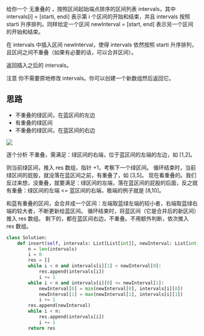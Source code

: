 给你一个 无重叠的 ，按照区间起始端点排序的区间列表 intervals，其中 intervals[i] = [starti, endi] 表示第 i 个区间的开始和结束，并且 intervals 按照 starti 升序排列。同样给定一个区间 newInterval = [start, end] 表示另一个区间的开始和结束。

在 intervals 中插入区间 newInterval，使得 intervals 依然按照 starti 升序排列，且区间之间不重叠（如果有必要的话，可以合并区间）。

返回插入之后的 intervals。

注意 你不需要原地修改 intervals。你可以创建一个新数组然后返回它。

## 思路
- 不重叠的绿区间，在蓝区间的左边  
- 有重叠的绿区间   
- 不重叠的绿区间，在蓝区间的右边   

![](https://pic.leetcode-cn.com/1604465027-kDWfBc-image.png)

逐个分析
不重叠，需满足：绿区间的右端，位于蓝区间的左端的左边，如 [1,2]。

则当前绿区间，推入 res 数组，指针 +1，考察下一个绿区间。
循环结束时，当前绿区间的屁股，就没落在蓝区间之前，有重叠了，如 [3,5]。
现在看重叠的。我们反过来想，没重叠，就要满足：绿区间的左端，落在蓝区间的屁股的后面，反之就有重叠：绿区间的左端 <= 蓝区间的右端，极端的例子就是 [8,10]。

和蓝有重叠的区间，会合并成一个区间：左端取蓝绿左端的较小者，右端取蓝绿右端的较大者，不断更新给蓝区间。
循环结束时，将蓝区间（它是合并后的新区间）推入 res 数组。
剩下的，都在蓝区间右边，不重叠。不用额外判断，依次推入 res 数组。


```py
class Solution:
    def insert(self, intervals: List[List[int]], newInterval: List[int]) -> List[List[int]]:
        n = len(intervals)
        i = 0
        res = []
        while i < n and intervals[i][1] < newInterval[0]:
            res.append(intervals[i])
            i += 1
        while i < n and intervals[i][0] <= newInterval[1]:
            newInterval[0] = min(newInterval[0], intervals[i][0])
            newInterval[1] = max(newInterval[1], intervals[i][1])
            i += 1
        res.append(newInterval)
        while i < n:
            res.append(intervals[i])
            i += 1
        return res
```
